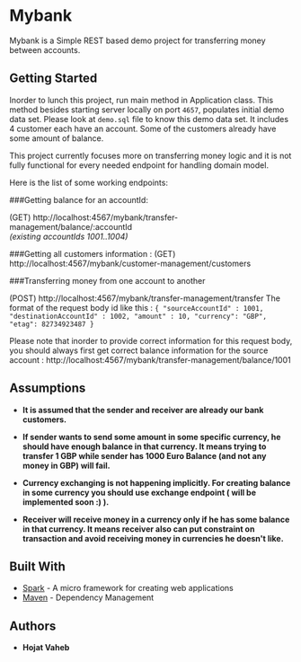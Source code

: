 # Mybank

Mybank is a Simple REST based demo project for transferring money between accounts.

## Getting Started

Inorder to lunch this project, run main method in Application class. This method besides starting server locally on port `4657`, populates initial demo data set.
Please look at `demo.sql` file to know this demo data set. It includes 4 customer each have an account. Some of the customers already have some amount of balance. 

This project currently focuses more on transferring money logic and it is not fully functional for every needed endpoint for handling domain model. 

Here is the list of some working endpoints: 

###Getting balance for an accountId:

(GET) http://localhost:4567/mybank/transfer-management/balance/:accountId  
_(existing accountIds 1001..1004)_

###Getting all customers information : 
(GET) http://localhost:4567/mybank/customer-management/customers  

###Transferring money from one account to another

(POST) http://localhost:4567/mybank/transfer-management/transfer
The format of the request body id like this : 
`{
    "sourceAccountId" : 1001,
    "destinationAccountId" : 1002,
    "amount" : 10,
    "currency": "GBP",
    "etag": 82734923487
}`

Please note that inorder to provide correct information for this request body, you should always first get correct balance information for the source account : 
http://localhost:4567/mybank/transfer-management/balance/1001


## Assumptions

* **It is assumed that the sender and receiver are already our bank customers.**

* **If sender wants to send some amount in some specific currency, he should have enough balance in that currency. It means trying to transfer 1 GBP while sender has 1000 Euro Balance (and not any money in GBP) will fail.**

* **Currency exchanging is not happening implicitly. For creating balance in some currency you should use exchange endpoint ( will be implemented soon :) ).**

* **Receiver will receive money in a currency only if he has some balance in that currency. It means receiver also can put constraint on transaction and avoid receiving money in currencies he doesn't like.**

## Built With

* [Spark](http://sparkjava.com/documentation) - A micro framework for creating web applications
* [Maven](https://maven.apache.org/) - Dependency Management

## Authors

* **Hojat Vaheb** 
